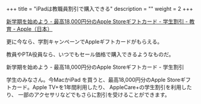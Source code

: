 +++
title = "iPadは教職員割引で購入できる"
description = ""
weight = 2
+++

[新学期を始めよう - 最高18,000円分のApple Storeギフトカード - 学生割引 - 教育 - Apple（日本）](https://www.apple.com/jp_edu_1460/shop/back-to-school)

更に今なら、学割キャンペーンでAppleギフトカードがもらえる。

教員やPTA役員なら、いつでもセール価格で購入できるようなものだ。

<a href="https://www.apple.com/jp_edu_1460/shop/" style="text-decoration: none;"><div class="link-box"><div class="img-box"><div style="background-image: url('https://store.storeimages.cdn-apple.com/8567/as-images.apple.com/is/bts-og-202101_GEO_JP?wid=1200&hei=630&fmt=jpeg&qlt=95&op_usm=0.5,0.5&.v=1610486444000');"></div></div><div class="text-box"><p class="title">新学期を始めよう - 最高18,000円分のApple Storeギフトカード - 学生割引</p><p class="description">学生のみなさん。今MacかiPad を買うと、最高18,000円分のApple Storeギフトカード。Apple TV+を1年間利用したり、 AppleCare+の学生割引を利用したり、 一部のアクセサリなどでもさらに割引を受けることができます。</p></div></div></a>